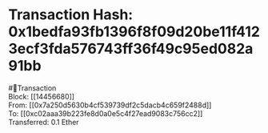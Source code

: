 
Transaction Hash: 0x1bedfa93fb1396f8f09d20be11f4123ecf3fda576743ff36f49c95ed082a91bb
====================================================================================
  
#💸Transaction  
Block: [[14456680]]  
From: [[0x7a250d5630b4cf539739df2c5dacb4c659f2488d]]  
To: [[0xc02aaa39b223fe8d0a0e5c4f27ead9083c756cc2]]  
Transferred: 0.1 Ether